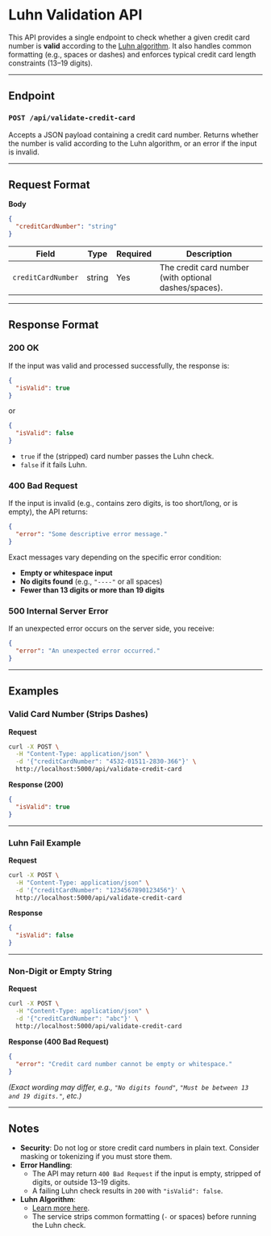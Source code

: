 # Luhn Validation API

This API provides a single endpoint to check whether a given credit card number is **valid** according to
the [Luhn algorithm](https://en.wikipedia.org/wiki/Luhn_algorithm). It also handles common formatting (e.g., spaces or
dashes) and enforces typical credit card length constraints (13–19 digits).

---

## Endpoint

### `POST /api/validate-credit-card`

Accepts a JSON payload containing a credit card number. Returns whether the number is valid according to the Luhn
algorithm, or an error if the input is invalid.

---

## Request Format

**Body**

```json
{
  "creditCardNumber": "string"
}
```

| Field              | Type   | Required | Description                                            |
|--------------------|--------|----------|--------------------------------------------------------|
| `creditCardNumber` | string | Yes      | The credit card number (with optional dashes/spaces). |

---

## Response Format

### 200 OK

If the input was valid and processed successfully, the response is:

```json
{
  "isValid": true
}
```

or

```json
{
  "isValid": false
}
```

- `true` if the (stripped) card number passes the Luhn check.
- `false` if it fails Luhn.

### 400 Bad Request

If the input is invalid (e.g., contains zero digits, is too short/long, or is empty), the API returns:

```json
{
  "error": "Some descriptive error message."
}
```

Exact messages vary depending on the specific error condition:
- **Empty or whitespace input**  
- **No digits found** (e.g., `"----"` or all spaces)  
- **Fewer than 13 digits or more than 19 digits**  

### 500 Internal Server Error

If an unexpected error occurs on the server side, you receive:

```json
{
  "error": "An unexpected error occurred."
}
```

---

## Examples

### Valid Card Number (Strips Dashes)

**Request**

```bash
curl -X POST \
  -H "Content-Type: application/json" \
  -d '{"creditCardNumber": "4532-01511-2830-366"}' \
  http://localhost:5000/api/validate-credit-card
```

**Response (200)**

```json
{
  "isValid": true
}
```

---

### Luhn Fail Example

**Request**

```bash
curl -X POST \
  -H "Content-Type: application/json" \
  -d '{"creditCardNumber": "1234567890123456"}' \
  http://localhost:5000/api/validate-credit-card
```

**Response**

```json
{
  "isValid": false
}
```

---

### Non-Digit or Empty String

**Request**

```bash
curl -X POST \
  -H "Content-Type: application/json" \
  -d '{"creditCardNumber": "abc"}' \
  http://localhost:5000/api/validate-credit-card
```

**Response (400 Bad Request)**

```json
{
  "error": "Credit card number cannot be empty or whitespace."
}
```
*(Exact wording may differ, e.g., `"No digits found"`, `"Must be between 13 and 19 digits."`, etc.)*

---

## Notes

- **Security**: Do not log or store credit card numbers in plain text. Consider masking or tokenizing if you must store them.
- **Error Handling**:
  - The API may return `400 Bad Request` if the input is empty, stripped of digits, or outside 13–19 digits.
  - A failing Luhn check results in `200` with `"isValid": false`.
- **Luhn Algorithm**: 
  - [Learn more here](https://en.wikipedia.org/wiki/Luhn_algorithm). 
  - The service strips common formatting (`-` or spaces) before running the Luhn check.